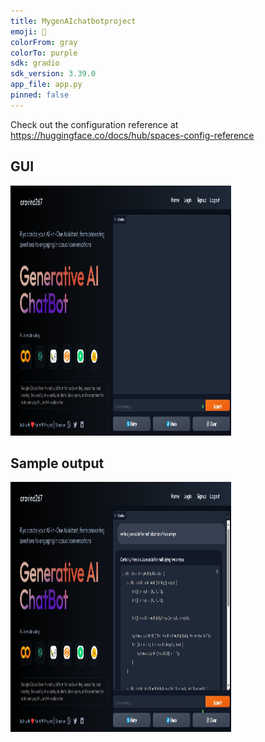 ```yaml
---
title: MygenAIchatbotproject
emoji: 🚀
colorFrom: gray
colorTo: purple
sdk: gradio
sdk_version: 3.39.0
app_file: app.py
pinned: false
---
```


Check out the configuration reference at https://huggingface.co/docs/hub/spaces-config-reference

<h2>GUI</h2>

<img src="img/GUIofchatbot.jpeg" width="70%" height="400px"/>

<h2>Sample output</h2>

<img src="img/exampleresponse.jpeg" width="70%" height="400px"/>
